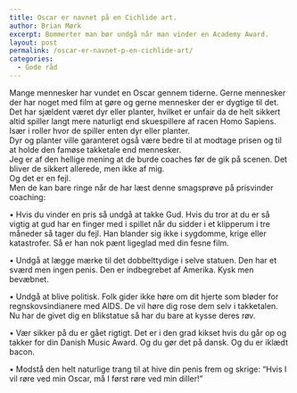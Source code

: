 ```yaml
---
title: Oscar er navnet på en Cichlide art.
author: Brian Mørk
excerpt: Bommerter man bør undgå når man vinder en Academy Award.
layout: post
permalink: /oscar-er-navnet-p-en-cichlide-art/
categories:
  - Gode råd
---
```

Mange mennesker har vundet en Oscar gennem tiderne. Gerne mennesker der har noget med film at gøre og gerne mennesker der er dygtige til det.  
Det har sjældent været dyr eller planter, hvilket er unfair da de helt sikkert altid spiller langt mere naturligt end skuespillere af racen Homo Sapiens. Især i roller hvor de spiller enten dyr eller planter.  
Dyr og planter ville garanteret også være bedre til at modtage prisen og til at holde den famøse takketale end mennesker.  
Jeg er af den hellige mening at de burde coaches før de gik på scenen. Det bliver de sikkert allerede, men ikke af mig.  
Og det er en fejl.  
Men de kan bare ringe når de har læst denne smagsprøve på prisvinder coaching:

• Hvis du vinder en pris så undgå at takke Gud. Hvis du tror at du er så vigtig at gud har en finger med i spillet når du sidder i et klipperum i tre måneder så tager du fejl. Han blander sig ikke i sygdomme, krige eller katastrofer. Så er han nok pænt ligeglad med din fesne film.

• Undgå at lægge mærke til det dobbelttydige i selve statuen. Den har et sværd men ingen penis. Den er indbegrebet af Amerika. Kysk men bevæbnet.

• Undgå at blive politisk. Folk gider ikke høre om dit hjerte som bløder for regnskovsindianere med AIDS. De vil høre dig rose dem selv i takketalen. Nu har de givet dig en blikstatue så har du bare at kysse deres røv.

• Vær sikker på du er gået rigtigt. Det er i den grad kikset hvis du går op og takker for din Danish Music Award. Og du gør det på dansk. Og du er iklædt bacon.

• Modstå den helt naturlige trang til at hive din penis frem og skrige: “Hvis I vil røre ved min Oscar, må I først røre ved min diller!”